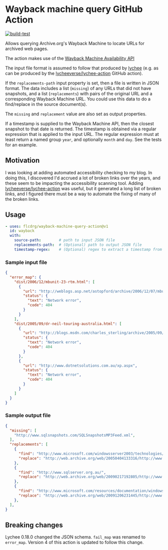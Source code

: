 # Wayback machine query GitHub Action

[![build-test](https://github.com/flcdrg/wayback-machine-query-action/actions/workflows/test.yml/badge.svg)](https://github.com/flcdrg/wayback-machine-query-action/actions/workflows/test.yml)

Allows querying Archive.org's Wayback Machine to locate URLs for archived web pages.

The action makes use of the [Wayback Machine Availability API](https://archive.org/help/wayback_api.php)

The input file format is assumed to follow that produced by [lychee](https://github.com/lycheeverse/lychee) (e.g. as can be produced by the [lycheeverse/lychee-action](https://github.com/lycheeverse/lychee-action) GitHub action).

If the `replacements-path` input property is set, then a file is written in JSON format. The data includes a list (`missing`) of any URLs that did not have snapshots, and a list (`replacements`) with pairs of the original URL and a corresponding Wayback Machine URL. You could use this data to do a find/replace in the source document(s).

The `missing` and `replacement` value are also set as output properties.

If a timestamp is supplied to the Wayback Machine API, then the closest snapshot to that date is returned. The timestamp is obtained via a regular expression that is applied to the input URL. The regular expression must at least return a named group `year`, and optionally `month` and `day`. See the tests for an example.

## Motivation

I was looking at adding automated accessibility checking to my blog. In doing this, I discovered I'd accrued a lot of broken links over the years, and these seem to be impacting the accessibility scanning tool.
Adding [lycheeverse/lychee-action](https://github.com/lycheeverse/lychee-action) was useful, but it generated a long list of broken links, and I figured there must be a way to automate the fixing of many of the broken links.

## Usage

```yaml
- uses: flcdrg/wayback-machine-query-action@v1
  id: wayback
  with:
    source-path:        # path to input JSON file
    replacements-path:  # (Optional) path to output JSON file
    timestamp-regex:    # (Optional) regex to extract a timestamp from the input URL
```

### Sample input file

```json
{
  "error_map": {
    "dist/2006/12/mbunit-23-rtm.html": [
      {
        "url": "http://weblogs.asp.net/astopford/archive/2006/12/07/mbunit-2-3-rtm.aspx",
        "status": {
          "text": "Network error",
          "code": 404
        }
      }
    ],
    "dist/2005/09/dr-neil-touring-australia.html": [
      {
        "url": "http://blogs.msdn.com/charles_sterling/archive/2005/09/22/472684.aspx",
        "status": {
          "text": "Network error",
          "code": 404
        }
      },
      {
        "url": "http://www.dotnetsolutions.com.au/xp.aspx",
        "status": {
          "text": "Network error",
          "code": 404
        }
      }
    ]
  }
}
```

### Sample output file

```json
{
  "missing": [
    "http://www.sqlsnapshots.com/SQLSnapshotsMP3Feed.xml",
  ],
  "replacements": [
    {
      "find": "http://www.microsoft.com/windowsserver2003/technologies/networking/ipsec/default.mspx#EGAA",
      "replace": "http://web.archive.org/web/20050404133316/http://www.microsoft.com:80/windowsserver2003/technologies/networking/ipsec/default.mspx",
    },
    {
      "find": "http://www.sqlserver.org.au/",
      "replace": "http://web.archive.org/web/20090217192805/http://www.sqlserver.org.au:80/",
    },
    {
      "find": "http://www.microsoft.com/resources/documentation/windowsnt/4/server/reskit/en-us/reskt4u4/rku4list.mspx?mfr=true",
      "replace": "http://web.archive.org/web/20091206231445/http://www.microsoft.com:80/resources/documentation/windowsnt/4/server/reskit/en-us/reskt4u4/rku4list.mspx?mfr=true",
    },
  ],
}
```

## Breaking changes

Lychee 0.18.0 changed the JSON schema. `fail_map` was renamed to `error_map`. Version 4 of this action is updated to follow this change.
